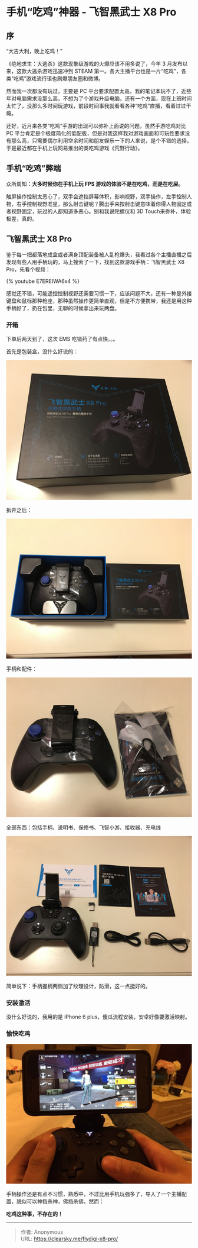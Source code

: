# 手机“吃鸡”神器 - 飞智黑武士 X8 Pro


## 序

“大吉大利，晚上吃鸡！”

《绝地求生：大逃杀》这款现象级游戏的火爆应该不用多说了，今年 3 月发布以来，这款大逃杀游戏迅速冲到 STEAM 第一。各大主播平台也是一片“吃鸡”，各类“吃鸡”游戏流行语也刷爆朋友圈和微博。

然而我一次都没有玩过，主要是 PC 平台要求配置太高，我的笔记本玩不了，近些年对电脑需求没那么高，不想为了个游戏升级电脑，还有一个方面，现在上班时间太忙了，没那么多时间玩游戏，前段时间事我就看看各种“吃鸡”直播，看着过过干瘾。

还好，近月来各类“吃鸡”手游的出现可以弥补上面说的问题，虽然手游吃鸡对比 PC 平台肯定是个极度简化的低配版，但是对我这样我对游戏画面和可玩性要求没有那么高，只需要偶尔利用空余时间和朋友娱乐一下的人来说，是个不错的选择，于是最近都在手机上玩网易推出的类吃鸡游戏《荒野行动》。

## 手机“吃鸡”弊端

众所周知：**大多时候你在手机上玩 FPS 游戏的体验不是在吃鸡，而是在吃屎。**

触屏操作控制太恶心了，双手会遮挡屏幕体积，影响视野，双手操作，左手控制人物，右手控制视野准星，那么射击键呢？腾出手来按射击键意味着你得人物固定或者视野固定，玩过的人都知道多恶心。别和我说陀螺仪和 3D Touch来弥补，体验极差，真的。

## 飞智黑武士 X8 Pro

鉴于每一把都落地成盒或者满身顶配装备被人乱枪爆头，我看过各个主播直播之后发现有些人用手柄玩的，马上搜索了一下，找到这款游戏手柄：飞智黑武士 X8 Pro，先看个视频：

{% youtube E7EREIWA6x4 %}

感觉还不错，可能遥控控制视野还需要习惯一下，应该问题不大，还有一种是外接键盘和鼠标那种枪座，那种虽然操作更简单直观，但是不方便携带，我还是用这种手柄好了，扔在包里，无聊的时候拿出来玩两盘。

### 开箱

下单后两天到了，这次 EMS 吃错药了有点快。。。

首先是包装盒，没什么好说的：

![包装盒](fzkx.jpg "包装盒")

拆开之后：

![拆开](fzkx1.jpg "拆开")

手柄和配件：

![手柄和配件](fzkx2.jpg "手柄和配件")

全部东西：包括手柄、说明书、保修书、飞智小游、接收器、充电线

![全家福](fzkx3.jpg "全家福")

简单说下：手柄握柄两侧加了纹理设计，防滑，这一点挺好的。

### 安装激活

没什么好说的，我用的是 iPhone 6 plus，傻瓜流程安装，安卓好像要激活映射。

### 愉快吃鸡

![吃鸡中](fzchiji.jpg "吃鸡中")

手柄操作还是有点不习惯，熟悉中，不过比用手机玩强多了，导入了一个主播配置，貌似可以神挡杀神，佛挡杀佛，然而：

**吃鸡这种事，不存在的！**

---

> 作者: Anonymous  
> URL: https://clearsky.me/flydigi-x8-pro/  

